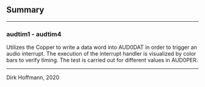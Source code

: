 ## Summary
---

### audtim1 - audtim4

Utilizes the Copper to write a data word into AUD0DAT in order to trigger an audio interrupt. The execution of the interrupt handler is visualized by color bars to verify timing. The test is carried out for different values in AUD0PER.

---
Dirk Hoffmann, 2020
